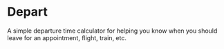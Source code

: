 # Depart

A simple departure time calculator for helping you know when you should leave for an appointment, flight, train, etc.
